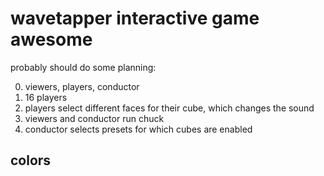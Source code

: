 # wavetapper interactive game awesome

probably should do some planning:

0. viewers, players, conductor
1. 16 players
2. players select different faces for their cube, 
which changes the sound
3. viewers and conductor run chuck
4. conductor selects presets for which cubes are enabled

## colors

```


```